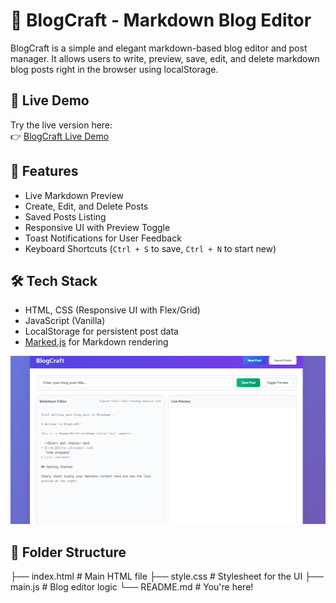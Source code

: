 # 📝 BlogCraft - Markdown Blog Editor

BlogCraft is a simple and elegant markdown-based blog editor and post manager. It allows users to write, preview, save, edit, and delete markdown blog posts right in the browser using localStorage.

## 🔗 Live Demo

Try the live version here:  
👉 [BlogCraft Live Demo](https://deenprasath.github.io/Blog-website/)  

## 🚀 Features

- Live Markdown Preview
- Create, Edit, and Delete Posts
- Saved Posts Listing
- Responsive UI with Preview Toggle
- Toast Notifications for User Feedback
- Keyboard Shortcuts (`Ctrl + S` to save, `Ctrl + N` to start new)

## 🛠️ Tech Stack

- HTML, CSS (Responsive UI with Flex/Grid)
- JavaScript (Vanilla)
- LocalStorage for persistent post data
- [Marked.js](https://github.com/markedjs/marked) for Markdown rendering

![BlogCraft Screenshot](blog.png)


## 📁 Folder Structure
├── index.html # Main HTML file
├── style.css # Stylesheet for the UI
├── main.js # Blog editor logic
└── README.md # You're here!



